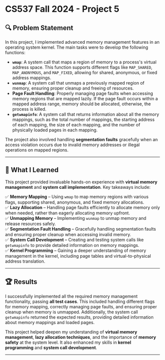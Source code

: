 # CS537 Fall 2024 - Project 5

## 🔍 Problem Statement  
In this project, I implemented advanced memory management features in an operating system kernel. The main tasks were to develop the following functions:

- **`wmap`**: A system call that maps a region of memory to a process's virtual address space. This function supports different flags like `MAP_SHARED`, `MAP_ANONYMOUS`, and `MAP_FIXED`, allowing for shared, anonymous, or fixed address mappings.
- **`wunmap`**: A system call that unmaps a previously mapped region of memory, ensuring proper cleanup and freeing of resources.
- **Page Fault Handling**: Properly managing page faults when accessing memory regions that are mapped lazily. If the page fault occurs within a mapped address range, memory should be allocated, otherwise, the process is killed.
- **`getwmapinfo`**: A system call that returns information about all the memory mappings, such as the total number of mappings, the starting address of each mapping, the size of each mapping, and the number of physically loaded pages in each mapping.
  
The project also involved handling **segmentation faults** gracefully when an access violation occurs due to invalid memory addresses or illegal operations on mapped regions.

---

## 🎯 What I Learned  
This project provided invaluable hands-on experience with **virtual memory management** and **system call implementation**. Key takeaways include:

✅ **Memory Mapping** – Using `wmap` to map memory regions with various flags, supporting shared, anonymous, and fixed memory allocations.  
✅ **Lazy Allocation** – Handling page faults efficiently to allocate memory only when needed, rather than eagerly allocating memory upfront.  
✅ **Unmapping Memory** – Implementing `wunmap` to unmap memory and release resources safely.  
✅ **Segmentation Fault Handling** – Gracefully handling segmentation faults and ensuring proper cleanup when accessing invalid memory.  
✅ **System Call Development** – Creating and testing system calls like `getwmapinfo` to provide detailed information on memory mappings.  
✅ **Kernel Programming** – Gaining a deeper understanding of memory management in the kernel, including page tables and virtual-to-physical address translation.  

---

## 🏆 Results  
I successfully implemented all the required memory management functionality, passing **all test cases**. This included handling different flags for memory mapping, correctly managing page faults, and ensuring proper cleanup when memory is unmapped. Additionally, the system call `getwmapinfo` returned the expected results, providing detailed information about memory mappings and loaded pages.

This project helped deepen my understanding of **virtual memory management**, **lazy allocation techniques**, and the importance of **memory safety** at the system level. It also enhanced my skills in **kernel programming** and **system call development**.

---
